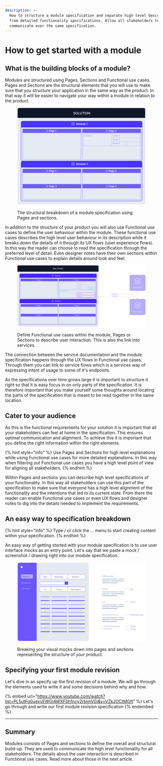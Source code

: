 ```yaml
---
description: >-
  How to structure a module specification and separate high level descriptions
  from detailed functionality specifications. Allow all stakeholders to
  communicate over the same specification.
---
```


# How to get started with a module

## What is the building blocks of a module?

Modules are structured using Pages, Sections and Functional use cases. Pages and Sections are the structural elements that you will use to make sure that you structure your application in the same way as the product. In that way it will be easier to navigate your way within a module in relation to the product.

<figure><img src="../.gitbook/assets/image (7).png" alt=""><figcaption><p>The structural breakdown of a module specification using Pages and sections.</p></figcaption></figure>

In addition to the structure of your product you will also use Functional use cases to define the user behaviour within the module. These functional use cases describes the high level user behaviour in its description while it breaks down the details of it through its UX flows (user experience flows). In this way the reader can choose to read the specification through the preferred level of detail. Even designer notes have their own sections within Functional use cases to explain details around look and feel.

<figure><img src="../.gitbook/assets/image (1) (1).png" alt=""><figcaption><p>Define Functional use cases within the module, Pages or Sections to describe user interaction. This is also the link into services.</p></figcaption></figure>

The connection between the service documentation and the module specification happens through the UX flows in Functional use cases. Through them you can link to service flows which is a services way of expressing intent of usage to some of it's endpoints.

As the specifications over time grows large it is important to structure it right so that it is easy focus in on only parts of the specification. It is therefore important that you make yourself some thoughts around locating the parts of the specification that is meant to be read together in the same location.



## Cater to your audience

As this is the functional requirements for your solution it is important that all your stakeholders can feel at home in the specification. This ensures optimal communication and alignment. To achieve this it is important that you define the right information within the right elements.&#x20;

{% hint style="info" %}
Use Pages and Sections for high level explanations while using Functional use cases for more detailed explanations. In this way when filtering out Functional use cases you have a high level point of view for aligning all stakeholders.
{% endhint %}

Within Pages and sections you can describe high level specifications of your functionality. In this way all stakeholders can use this part of the specification to make sure that everyone has a high level alignment of the functionality and the intentions that led to its current state. From there the reader can enable Functional use cases or even UX flows and designer notes to dig into the details needed to implement the requirements.



## An easy way to specification breakdown

{% hint style="info" %}
Type / or click the ... menu to start creating content within your specification.
{% endhint %}

An easy way of getting started with your module specification is to use user interface mocks as an entry point. Let's say that we paste a mock / screenshot / drawing right into our module specification.

<figure><img src="../.gitbook/assets/image (2) (1).png" alt=""><figcaption><p>Breaking your visual mocks down into pages and sections representing the structure of your product.</p></figcaption></figure>

## Specifying your first module revision

Let's dive in an specify up the first revision of a module. We will go through the elements used to write it and some decisions behind why and how.

{% embed url="https://www.youtube.com/watch?list=PL5utFq0uexyEWGiAWXFbh1ncy2rbimVGi&v=VZkJOCtMGfI" %}
Let's go through and write our first module revision specification
{% endembed %}



***

## Summary

Modules consists of Pages and sections to define the overall and structural build-up. They are used to communicate the high level functionality for all stakeholders. The details about the user interaction is described in Functional use cases. Read more about those in the next article.
